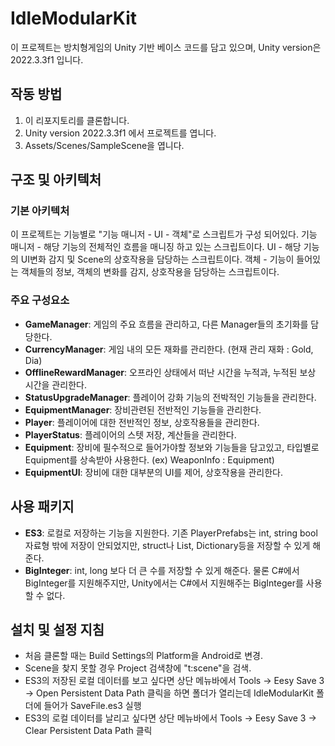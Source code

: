 # IdleModularKit

이 프로젝트는 방치형게임의 Unity 기반 베이스 코드를 담고 있으며, Unity version은 2022.3.3f1 입니다.


## 작동 방법

1. 이 리포지토리를 클론합니다.
2. Unity version 2022.3.3f1 에서 프로젝트를 엽니다.
3. Assets/Scenes/SampleScene을 엽니다.


## 구조 및 아키텍처


### 기본 아키텍처

이 프로젝트는 기능별로 "기능 매니저 - UI - 객체"로 스크립트가 구성 되어있다.
기능 매니저 - 해당 기능의 전체적인 흐름을 매니징 하고 있는 스크립트이다.
UI - 해당 기능의 UI변화 감지 및 Scene의 상호작용을 담당하는 스크립트이다. 
객체 - 기능이 들어있는 객체들의 정보, 객체의 변화를 감지, 상호작용을 담당하는 스크립트이다.


### 주요 구성요소

- **GameManager**: 게임의 주요 흐름을 관리하고, 다른 Manager들의 초기화를 담당한다.
- **CurrencyManager**: 게임 내의 모든 재화를 관리한다. (현재 관리 재화 : Gold, Dia)
- **OfflineRewardManager**: 오프라인 상태에서 떠난 시간을 누적과, 누적된 보상 시간을 관리한다.
- **StatusUpgradeManager**: 플레이어 강화 기능의 전박적인 기능들을 관리한다.
- **EquipmentManager**: 장비관련된 전반적인 기능들을 관리한다.
- **Player**: 플레이어에 대한 전반적인 정보, 상호작용들을 관리한다.
- **PlayerStatus**: 플레이어의 스텟 저장, 계산들을 관리한다.
- **Equipment**: 장비에 필수적으로 들어가야할 정보와 기능들을 담고있고, 타입별로 Equipment를 상속받아 사용한다. (ex) WeaponInfo : Equipment)
- **EquipmentUI**: 장비에 대한 대부분의 UI를 제어, 상호작용을 관리한다.


## 사용 패키지

- **ES3**: 로컬로 저장하는 기능을 지원한다. 기존 PlayerPrefabs는 int, string bool 자료형 밖에 저장이 안되었지만, struct나 List, Dictionary등을 저장할 수 있게 해준다.
- **BigInteger**: int, long 보다 더 큰 수를 저장할 수 있게 해준다. 물론 C#에서 BigInteger를 지원해주지만, Unity에서는 C#에서 지원해주는 BigInteger를 사용할 수 없다.


## 설치 및 설정 지침

- 처음 클론할 때는 Build Settings의 Platform을 Android로 변경. 
- Scene을 찾지 못할 경우 Project 검색창에 "t:scene"을 검색.
- ES3의 저장된 로컬 데이터를 보고 싶다면 상단 메뉴바에서 Tools -> Eesy Save 3 -> Open Persistent Data Path 클릭을 하면 폴더가 열리는데 IdleModularKit 폴더에 들어가 SaveFile.es3 실행
- ES3의 로컬 데이터를 날리고 싶다면 상단 메뉴바에서 Tools -> Eesy Save 3 -> Clear Persistent Data Path 클릭
